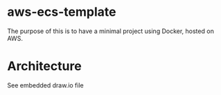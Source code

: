 # aws-ecs-template

The purpose of this is to have a minimal project using Docker, hosted on AWS.

# Architecture

See embedded draw.io file